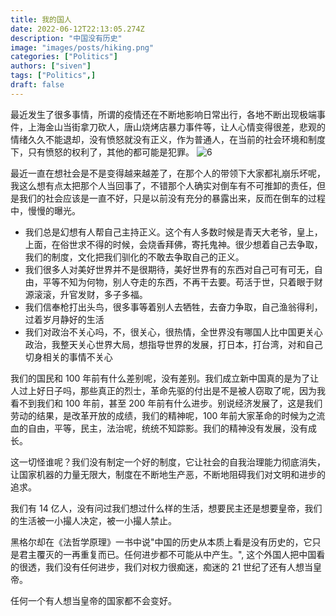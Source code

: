 ```yaml
---
title: 我的国人
date: 2022-06-12T22:13:05.274Z
description: "中国没有历史"
image: "images/posts/hiking.png"
categories: ["Politics"]
authors: ["siven"]
tags: ["Politics",]
draft: false
---
```


最近发生了很多事情，所谓的疫情还在不断地影响日常出行，各地不断出现极端事件，上海金山当街拿刀砍人，唐山烧烤店暴力事件等，让人心情变得很差，悲观的情绪久久不能退却，没有愤怒就没有正义，作为普通人，在当前的社会环境和制度下，只有愤怒的权利了，其他的都可能是犯罪。
![6](./images/posts/post-6.jpeg)

最近一直在想社会是不是变得越来越差了，在那个人的带领下大家都礼崩乐坏呢，我这么想有点太把那个人当回事了，不错那个人确实对倒车有不可推卸的责任，但是我们的社会应该是一直不好，只是以前没有充分的暴露出来，反而在倒车的过程中，慢慢的曝光。

- 我们总是幻想有人帮自己主持正义。这个有人多数时候是青天大老爷，皇上，上面，在俗世求不得的时候，会烧香拜佛，寄托鬼神。很少想着自己去争取，我们的制度，文化把我们驯化的不敢去争取自己的正义。
- 我们很多人对美好世界并不是很期待，美好世界有的东西对自己可有可无，自由，平等不知为何物，别人夺走的东西，不再干去要。苟活于世，只着眼于财源滚滚，升官发财，多子多福。
- 我们信奉枪打出头鸟，很多事等着别人去牺牲，去奋力争取，自己渔翁得利，过着岁月静好的生活
- 我们对政治不关心吗，不，很关心，很热情，全世界没有哪国人比中国更关心政治，我整天关心世界大局，想指导世界的发展，打日本，打台湾，对和自己切身相关的事情不关心

我们的国民和 100 年前有什么差别呢，没有差别。我们成立新中国真的是为了让人过上好日子吗，那些真正的烈士，革命先驱的付出是不是被人窃取了呢，因为我看不到我们和 100 年前，甚至 200 年前有什么进步。别说经济发展了，这是我们劳动的结果，是改革开放的成绩，我们的精神呢，100 年前大家革命的时候为之流血的自由，平等，民主，法治呢，统统不知踪影。我们的精神没有发展，没有成长。

这一切怪谁呢？我们没有制定一个好的制度，它让社会的自我治理能力彻底消失，让国家机器的力量无限大，制度在不断地生产恶，不断地阻碍我们对文明和进步的追求。

我们有 14 亿人，没有问过我们想过什么样的生活，想要民主还是想要皇帝，我们的生活被一小撮人决定，被一小撮人禁止。

黑格尔却在《法哲学原理》一书中说"中国的历史从本质上看是没有历史的，它只是君主覆灭的一再重复而已。任何进步都不可能从中产生。", 这个外国人把中国看的很透，我们没有任何进步，我们对权力很痴迷，痴迷的 21 世纪了还有人想当皇帝。

任何一个有人想当皇帝的国家都不会变好。

